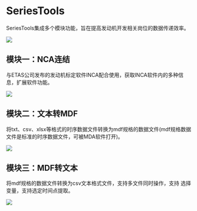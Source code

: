 # SeriesTools

SeriesTools集成多个模块功能，旨在提高发动机开发相关岗位的数据传递效率。

![](https://github.com/bialei/SeriesTools/blob/main/Images/00_%E4%B8%BB%E7%95%8C%E9%9D%A2.png?raw=true)

## 模块一：NCA连结

与ETAS公司发布的发动机标定软件INCA配合使用，获取INCA软件内的多种信息，扩展软件功能。

![](https://github.com/bialei/SeriesTools/blob/main/Images/01_INCA%E8%BF%9E%E7%BB%93.png?raw=true)

## 模块二：文本转MDF

将txt、csv、xlsx等格式的时序数据文件转换为mdf规格的数据文件(mdf规格数据文件是标准的时序数据文件，可被MDA软件打开)。

![](https://github.com/bialei/SeriesTools/blob/main/Images/02_%E6%96%87%E6%9C%AC%E8%BD%ACMDF.png?raw=true)

## 模块三：MDF转文本

将mdf规格的数据文件转换为csv文本格式文件，支持多文件同时操作，支持 选择变量，支持选定时间点提取。

![](https://github.com/bialei/SeriesTools/blob/main/Images/03_MDF%E8%BD%AC%E6%96%87%E6%9C%AC.png?raw=true)


